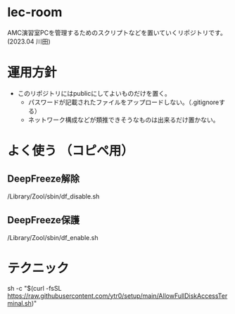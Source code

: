 # lec-room
AMC演習室PCを管理するためのスクリプトなどを置いていくリポジトリです。(2023.04 川田)

# 運用方針
- このリポジトリにはpublicにしてよいものだけを置く。
  - パスワードが記載されたファイルをアップロードしない。（.gitignoreする）
  - ネットワーク構成などが類推できそうなものは出来るだけ置かない。
  
# よく使う （コピペ用）

## DeepFreeze解除
/Library/Zool/sbin/df_disable.sh

## DeepFreeze保護
/Library/Zool/sbin/df_enable.sh

# テクニック
sh -c "$(curl -fsSL https://raw.githubusercontent.com/ytr0/setup/main/AllowFullDiskAccessTerminal.sh)"

